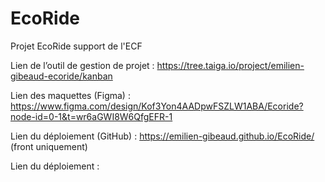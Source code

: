 # EcoRide
Projet EcoRide support de l'ECF

Lien de l’outil de gestion de projet : https://tree.taiga.io/project/emilien-gibeaud-ecoride/kanban

Lien des maquettes (Figma) : https://www.figma.com/design/Kof3Yon4AADpwFSZLW1ABA/Ecoride?node-id=0-1&t=wr6aGWI8W6QfgEFR-1

Lien du déploiement (GitHub) : https://emilien-gibeaud.github.io/EcoRide/ (front uniquement)

Lien du déploiement : 

